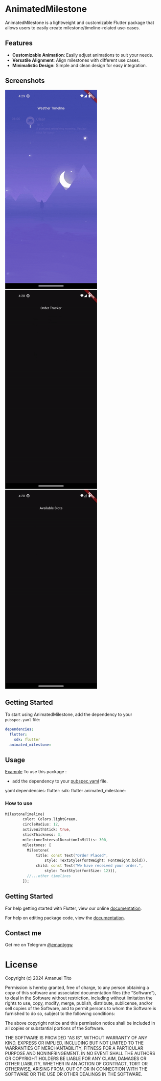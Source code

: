 # AnimatedMilestone

AnimatedMilestone is a lightweight and customizable Flutter package that allows users to easily create milestone/timeline-related use-cases.

## Features

- **Customizable Animation**: Easily adjust animations to suit your needs.
- **Versatile Alignment**: Align milestones with different use cases.
- **Minimalistic Design**: Simple and clean design for easy integration.

## Screenshots

<img src="https://github.com/emantggw/animated_milestone/raw/main/assets/screenshots/example_three_screenshot.gif" width="300" />
<img src="https://github.com/emantggw/animated_milestone/raw/main/assets/screenshots/example_two_screenshot.gif" width="300" />
<img src="https://github.com/emantggw/animated_milestone/raw/main/assets/screenshots/example_one_screenshot.gif" width="300" />

## Getting Started

To start using AnimatedMilestone, add the dependency to your `pubspec.yaml` file:

```yaml
dependencies:
  flutter:
    sdk: flutter
  animated_milestone:
```

## Usage

[Example](https://github.com/emantggw/animated_milestone/blob/master/example/example_one.dart)
To use this package :

- add the dependency to your [pubspec.yaml](https://github.com/emantggw/animated_milestone/blob/master/pubspec.yaml) file.

yaml
dependencies:
flutter:
sdk: flutter
animated_milestone:

### How to use

```dart
MilestoneTimeline(
        color: Colors.lightGreen,
        circleRadius: 12,
        activeWithStick: true,
        stickThickness: 3,
        milestoneIntervalDurationInMillis: 300,
        milestones: [
          Milestone(
              title: const Text("Order Placed",
                  style: TextStyle(fontWeight: FontWeight.bold)),
              child: const Text("We have received your order.",
                  style: TextStyle(fontSize: 12))),
          //...other timelines
        ]);
```

## Getting Started

For help getting started with Flutter, view our online [documentation](https://flutter.io/).

For help on editing package code, view the [documentation](https://flutter.io/developing-packages/).

## Contact me

Get me on Telegram [@emantggw](https://t.me/emantggw)

# License

Copyright (c) 2024 Amanuel Tito

Permission is hereby granted, free of charge, to any person obtaining a copy
of this software and associated documentation files (the "Software"), to deal
in the Software without restriction, including without limitation the rights
to use, copy, modify, merge, publish, distribute, sublicense, and/or sell
copies of the Software, and to permit persons to whom the Software is
furnished to do so, subject to the following conditions:

The above copyright notice and this permission notice shall be included in all
copies or substantial portions of the Software.

THE SOFTWARE IS PROVIDED "AS IS", WITHOUT WARRANTY OF ANY KIND, EXPRESS OR
IMPLIED, INCLUDING BUT NOT LIMITED TO THE WARRANTIES OF MERCHANTABILITY,
FITNESS FOR A PARTICULAR PURPOSE AND NONINFRINGEMENT. IN NO EVENT SHALL THE
AUTHORS OR COPYRIGHT HOLDERS BE LIABLE FOR ANY CLAIM, DAMAGES OR OTHER
LIABILITY, WHETHER IN AN ACTION OF CONTRACT, TORT OR OTHERWISE, ARISING FROM,
OUT OF OR IN CONNECTION WITH THE SOFTWARE OR THE USE OR OTHER DEALINGS IN THE
SOFTWARE.
